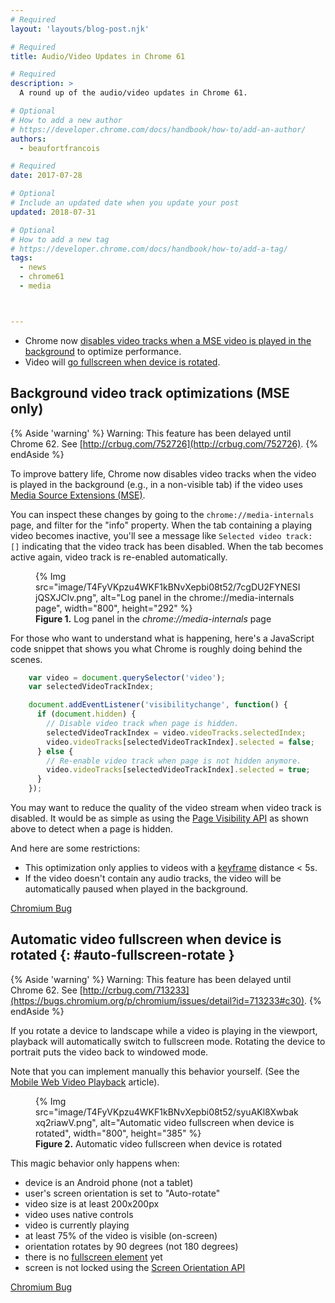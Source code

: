 ```yaml
---
# Required
layout: 'layouts/blog-post.njk'

# Required
title: Audio/Video Updates in Chrome 61

# Required
description: >
  A round up of the audio/video updates in Chrome 61.

# Optional
# How to add a new author
# https://developer.chrome.com/docs/handbook/how-to/add-an-author/
authors:
  - beaufortfrancois

# Required
date: 2017-07-28

# Optional
# Include an updated date when you update your post
updated: 2018-07-31

# Optional
# How to add a new tag
# https://developer.chrome.com/docs/handbook/how-to/add-a-tag/
tags:
  - news
  - chrome61
  - media



---
```



- Chrome now [disables video tracks when a MSE video is played in the
  background](#background-video-track-optimizations) to optimize performance.
- Video will [go fullscreen when device is rotated](#auto-fullscreen-rotate).

## Background video track optimizations (MSE only)


{% Aside 'warning' %}
Warning: This feature has been delayed until Chrome 62. See [http://crbug.com/752726](http://crbug.com/752726).
{% endAside %}


To improve battery life, Chrome now disables video tracks when the video is
played in the background (e.g., in a non-visible tab) if the video uses [Media
Source Extensions (MSE)].

You can inspect these changes by going to the `chrome://media-internals` page,
and filter for the "info" property. When the tab containing a playing video
becomes inactive, you'll see a message like `Selected video track: []`
indicating that the video track has been disabled. When the tab becomes active
again, video track is re-enabled automatically.

<figure>
{% Img src="image/T4FyVKpzu4WKF1kBNvXepbi08t52/7cgDU2FYNESIjQSXJClv.png", alt="Log panel in the chrome://media-internals page", width="800", height="292" %}
  <figcaption>
    <b>Figure 1.</b>
    Log panel in the <i>chrome://media-internals</i> page
  </figcaption>
</figure>


For those who want to understand what is happening, here's a JavaScript code
snippet that shows you what Chrome is roughly doing behind the scenes.

```js
    var video = document.querySelector('video');
    var selectedVideoTrackIndex;

    document.addEventListener('visibilitychange', function() {
      if (document.hidden) {
        // Disable video track when page is hidden.
        selectedVideoTrackIndex = video.videoTracks.selectedIndex;
        video.videoTracks[selectedVideoTrackIndex].selected = false;
      } else {
        // Re-enable video track when page is not hidden anymore.
        video.videoTracks[selectedVideoTrackIndex].selected = true;
      }
    });
```

You may want to reduce the quality of the video stream when video track is
disabled. It would be as simple as using the [Page Visibility API] as shown
above to detect when a page is hidden.

And here are some restrictions:

- This optimization only applies to videos with a [keyframe] distance < 5s.
- If the video doesn't contain any audio tracks, the video will be
  automatically paused when played in the background.

[Chromium Bug](https://bugs.chromium.org/p/chromium/issues/detail?id=663999)

## Automatic video fullscreen when device is rotated {: #auto-fullscreen-rotate }

{% Aside 'warning' %}
Warning: This feature has been delayed until Chrome 62. See [http://crbug.com/713233](https://bugs.chromium.org/p/chromium/issues/detail?id=713233#c30).
{% endAside %}

If you rotate a device to landscape while a video is playing in the viewport,
playback will automatically switch to fullscreen mode. Rotating the device to
portrait puts the video back to windowed mode.

Note that you can implement manually this behavior yourself. (See the [Mobile Web Video
Playback] article).

<figure>
{% Img src="image/T4FyVKpzu4WKF1kBNvXepbi08t52/syuAKl8Xwbakxq2riawV.png", alt="Automatic video fullscreen when device is rotated", width="800", height="385" %}
  <figcaption>
    <b>Figure 2.</b>
    Automatic video fullscreen when device is rotated
  </figcaption>
</figure>


This magic behavior only happens when:

- device is an Android phone (not a tablet)
- user's screen orientation is set to "Auto-rotate"
- video size is at least 200x200px
- video uses native controls
- video is currently playing
- at least 75% of the video is visible (on-screen)
- orientation rotates by 90 degrees (not 180 degrees)
- there is no [fullscreen element] yet
- screen is not locked using the [Screen Orientation API]

[Chromium Bug](https://bugs.chromium.org/p/chromium/issues/detail?id=713233)

[media source extensions (mse)]: /web/fundamentals/media/mse/basics
[page visibility api]: https://www.w3.org/TR/page-visibility/
[keyframe]: https://en.wikipedia.org/wiki/Key_frame#Video_compression
[mobile web video playback]: /web/fundamentals/media/mobile-web-video-playback#fullscreen
[fullscreen element]: https://developer.mozilla.org/docs/Web/API/Document/fullscreenElement
[screen orientation api]: https://w3c.github.io/screen-orientation/
